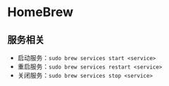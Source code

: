 # HomeBrew

## 服务相关

- 启动服务：`sudo brew services start <service>`
- 重启服务：`sudo brew services restart <service>`
- 关闭服务：`sudo brew services stop <service>`
